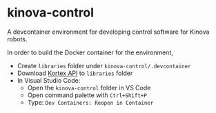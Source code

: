 # kinova-control

A devcontainer environment for developing control software for Kinova robots.

In order to build the Docker container for the environment,

- Create `libraries` folder under `kinova-control/.devcontainer`
- Download [Kortex API](https://artifactory.kinovaapps.com/ui/api/v1/download?repoKey=generic-public&path=kortex%2FAPI%2F2.5.0%2Fkortex_api-2.5.0.post6-py3-none-any.whl) to `libraries` folder
- In Visual Studio Code:
	- Open the `kinova-control` folder in VS Code
	- Open command palette with `Ctrl+Shift+P`
	- Type: `Dev Containers: Reopen in Container`
